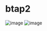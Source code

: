# btap2
![image](https://github.com/user-attachments/assets/09466c24-45b4-4b14-940f-0dfb1bac7cf7)
![image](https://github.com/user-attachments/assets/483a3bca-d9aa-4594-91de-09a654d18777)
